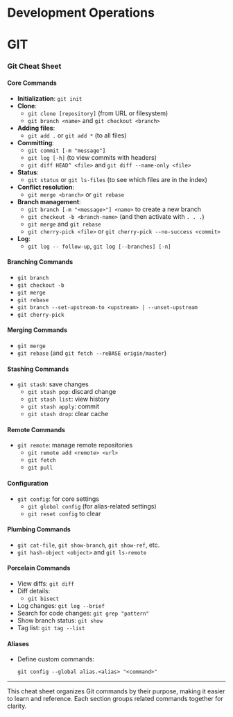 # Development Operations

# GIT

### **Git Cheat Sheet**

#### **Core Commands**
- **Initialization**: `git init`
- **Clone**: 
  - `git clone [repository]` (from URL or filesystem)
  - `git branch <name>` and `git checkout <branch>`
- **Adding files**:
  - `git add .` or `git add *` (to all files)
- **Committing**:
  - `git commit [-m "message"]`
  - `git log [-h]` (to view commits with headers)
  - `git diff HEAD^ <file>` and `git diff --name-only <file>`
- **Status**:
  - `git status` or `git ls-files` (to see which files are in the index)
- **Conflict resolution**:
  - `git merge <branch>` or `git rebase`
- **Branch management**:
  - `git branch [-m "<message>"] <name>` to create a new branch
  - `git checkout -b <branch-name>` (and then activate with `. . .`)
  - `git merge` and `git rebase`
  - `git cherry-pick <file>` or `git cherry-pick --no-success <commit>`
- **Log**:
  - `git log -- follow-up`, `git log [--branches] [-n]`

#### **Branching Commands**
- `git branch`
- `git checkout -b`
- `git merge`
- `git rebase`
- `git branch --set-upstream-to <upstream> | --unset-upstream`
- `git cherry-pick`

#### **Merging Commands**
- `git merge`
- `git rebase` (and `git fetch --reBASE origin/master`)

#### **Stashing Commands**
- `git stash`: save changes
  - `git stash pop`: discard change
  - `git stash list`: view history
  - `git stash apply`: commit
  - `git stash drop`: clear cache

#### **Remote Commands**
- `git remote`: manage remote repositories
  - `git remote add <remote> <url>`
  - `git fetch`
  - `git pull`

#### **Configuration**
- `git config`: for core settings
  - `git global config` (for alias-related settings)
  - `git reset config` to clear

#### **Plumbing Commands**
- `git cat-file`, `git show-branch`, `git show-ref`, etc.
- `git hash-object <object>` and `git ls-remote`

#### **Porcelain Commands**
- View diffs: `git diff`
- Diff details:
  - `git bisect`
- Log changes: `git log --brief`
- Search for code changes: `git grep "pattern"`
- Show branch status: `git show`
- Tag list: `git tag --list`

#### **Aliases**
- Define custom commands: 
  ```
  git config --global alias.<alias> "<command>"
  ```

---

This cheat sheet organizes Git commands by their purpose, making it easier to learn and reference. Each section groups 
related commands together for clarity.
